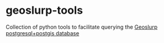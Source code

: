 # geoslurp-tools
Collection of python tools to facilitate querying the [Geoslurp postgresql+postgis database](https://github.com/strawpants/geoslurp)


